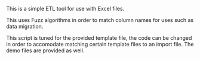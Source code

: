This is a simple ETL tool for use with Excel files.

This uses Fuzz algorithms in order to match column names for uses such as data migration.

This script is tuned for the provided template file, the code can be changed in order to accomodate matching certain template files to an import file.
The demo files are provided as well. 

